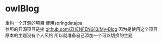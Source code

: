 # owlBlog
重构一个开源的项目 使用springdatajpa 
<br/>
参照的开源项目链接
[github.com/ZHENFENG13/My-Blog](https://github.com/ZHENFENG13/My-Blog)
因为是使用这个项目原本的主题没有个人风格 所以就准备自己添加一个可以切换的主题 
